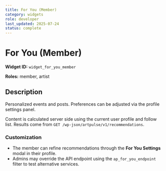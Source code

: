 ```yaml
---
title: For You (Member)
category: widgets
role: developer
last_updated: 2025-07-24
status: complete
---
```


# For You (Member)

**Widget ID:** `widget_for_you_member`

**Roles:** member, artist

## Description
Personalized events and posts. Preferences can be adjusted via the profile settings panel.

Content is calculated server side using the current user profile and follow list. Results come from `GET /wp-json/artpulse/v1/recommendations`.

### Customization
- The member can refine recommendations through the **For You Settings** modal in their profile.
- Admins may override the API endpoint using the `ap_for_you_endpoint` filter to test alternative services.

